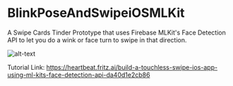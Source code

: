 # BlinkPoseAndSwipeiOSMLKit

A Swipe Cards Tinder Prototype that uses Firebase MLKit's Face Detection API to let you do a wink or face turn to swipe in that direction.

![alt-text](https://github.com/anupamchugh/BlinkPoseAndSwipeiOSMLKit/blob/master/swipe-like-tinder-mlkit-blink-pose.gif)

Tutorial Link: https://heartbeat.fritz.ai/build-a-touchless-swipe-ios-app-using-ml-kits-face-detection-api-da40d1e2cb86
